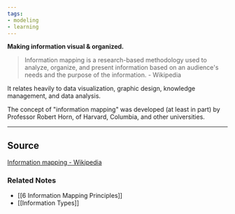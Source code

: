 ```yaml
---
tags:
- modeling
- learning
---
```

**Making information visual & organized.**

> Information mapping is a research-based methodology used to analyze, organize, and present information based on an audience's needs and the purpose of the information. - Wikipedia
> 

It relates heavily to data visualization, graphic design, knowledge management, and data analysis. 

The concept of "information mapping" was developed (at least in part) by Professor Robert Horn, of Harvard, Columbia, and other universities.

---

## Source

[Information mapping - Wikipedia](https://en.wikipedia.org/wiki/Information_mapping)

### Related Notes
- [[6 Information Mapping Principles]] 
- [[Information Types]]